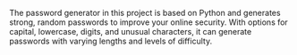 The password generator in this project is based on Python and generates strong, random passwords to improve your online security. 
With options for capital, lowercase, digits, and unusual characters, it can generate passwords with varying lengths and levels of difficulty.
